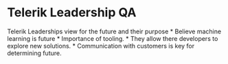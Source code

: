 # Telerik Leadership QA

Telerik Leaderships view for the future and their purpose
	* Believe machine learning is future
	* Importance of tooling.
	* They allow there developers to explore new solutions.
	* Communication with customers is key for determining future.

